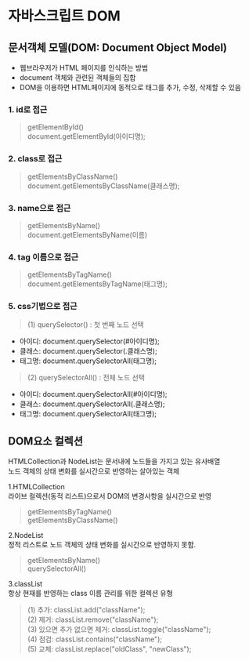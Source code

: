 # 자바스크립트 DOM
## 문서객체 모델(DOM: Document Object Model)
- 웹브라우저가 HTML 페이지를 인식하는 방법
- document 객체와 관련된 객체들의 집합
- DOM을 이용하면 HTML페이지에 동적으로 태그를 추가, 수정, 삭제할 수 있음

### 1. id로 접근
> getElementById()  
document.getElementById(아이디명);

### 2. class로 접근
> getElementsByClassName()  
document.getElementsByClassName(클래스명);

### 3. name으로 접근
> getElementsByName()  
document.getElementsByName(이름)

### 4. tag 이름으로 접근
> getElementsByTagName()  
document.getElementsByTagName(태그명);

### 5. css기법으로 접근
> (1) querySelector() : 첫 번째 노드 선택 
- 아이디: document.querySelector(#아이디명);
- 클래스: document.querySelector(.클래스명);  
- 태그명: document.querySelectorAll(태그명);
> (2) querySelectorAll() : 전체 노드 선택  
- 아이디: document.querySelectorAll(#아이디명);
- 클래스: document.querySelectorAll(.클래스명); 
- 태그명: document.querySelectorAll(태그명);

## DOM요소 컬렉션    
HTMLCollection과 NodeList는 문서내에 노드들을 가지고 있는 유사배열  
노드 객체의 상태 변화를 실시간으로 반영하는 살아있는 객체  

1.HTMLCollection  
라이브 컬렉션(동적 리스트)으로서 DOM의 변경사항을 실시간으로 반영  
> getElementsByTagName()  
getElementsByClassName() 


2.NodeList  
정적 리스트로 노드 객체의 상태 변화를 실시간으로 반영하지 못함.
> getElementsByName()  
querySelectorAll()

3.classList  
항상 현재를 반영하는 class 이름 관리를 위한 컬렉션 유형
>(1) 추가: classList.add("className");  
>(2) 제거: classList.remove("className");  
>(3) 있으면 추가 없으면 제거: classList.toggle("className");  
>(4) 점검: classList.contains("className");  
>(5) 교체: classList.replace("oldClass", "newClass");
  